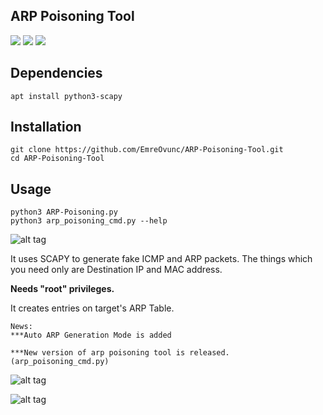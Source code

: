 ## ARP Poisoning Tool 

[![](https://img.shields.io/github/issues/EmreOvunc/ARP-Poisoning-Tool)](https://github.com/EmreOvunc/ARP-Poisoning-Tool/issues)
[![](https://img.shields.io/github/stars/EmreOvunc/ARP-Poisoning-Tool)](https://github.com/EmreOvunc/ARP-Poisoning-Tool/stargazers)
[![](https://img.shields.io/github/forks/EmreOvunc/ARP-Poisoning-Tool)](https://github.com/EmreOvunc/ARP-Poisoning-Tool/network/members)

## Dependencies
```
apt install python3-scapy
```

## Installation

```
git clone https://github.com/EmreOvunc/ARP-Poisoning-Tool.git
cd ARP-Poisoning-Tool
```

## Usage

```
python3 ARP-Poisoning.py
python3 arp_poisoning_cmd.py --help
```
![alt tag](https://emreovunc.com/projects/python3-arp-poisoning-02.png)

It uses SCAPY to generate fake ICMP and ARP packets.
The things which you need only are Destination IP and MAC address.

**Needs "root" privileges.**

It creates entries on target's ARP Table.

```
News:
***Auto ARP Generation Mode is added

***New version of arp poisoning tool is released. (arp_poisoning_cmd.py)
```

![alt tag](https://emreovunc.com/projects/python3-arp-poisoning-01.png)

![alt tag](https://emreovunc.com/projects/ARP-Poisoning.jpeg)
